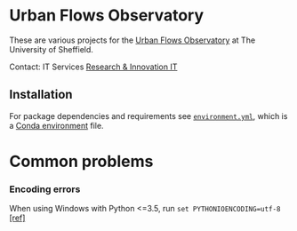 # Urban Flows Observatory

These are various projects for the [Urban Flows Observatory](https://urbanflows.ac.uk/) at The University of Sheffield.

Contact: IT Services [Research & Innovation IT](https://www.sheffield.ac.uk/it-services/research)

## Installation

For package dependencies and requirements see [`environment.yml`](environment.yml), which is a [Conda environment](https://docs.conda.io/projects/conda/en/latest/user-guide/tasks/manage-environments.html) file.

# Common problems

### Encoding errors

When using Windows with Python <=3.5, run `set PYTHONIOENCODING=utf-8` [[ref]](https://stackoverflow.com/a/28041598/8634200)

